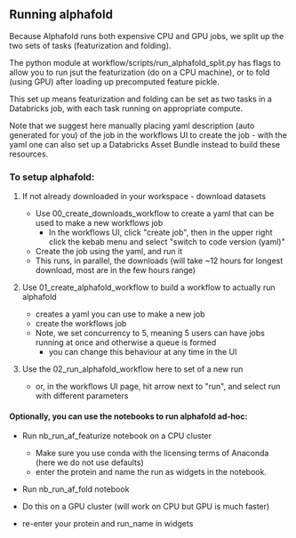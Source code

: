 ## Running alphafold

Because Alphafold runs both expensive CPU and GPU jobs, we split up the two sets of tasks (featurization and folding).

The python module at workflow/scripts/run\_alphafold\_split.py has flags to allow you to run jsut the featurization (do on a CPU machine), 
or to fold (using GPU) after loading up precomputed feature pickle. 

This set up means featurization and folding can be set as two tasks in a Databricks job, with each task running on appropriate compute.

Note that we suggest here manually placing yaml description (auto generated for you) of the job in the workflows UI to create the job - with the yaml one can also set up a Databricks Asset Bundle instead to build these resources.

### To setup alphafold:

 1. If not already downloaded in your workspace - download datasets
    - Use 00_create_downloads_workflow to create a yaml that can be used to make a new workflows job
      - In the workflows UI, click "create job", then in the upper right click the kebab menu and select "switch to code version (yaml)"
    - Create the job using the yaml, and run it
    - This runs, in parallel, the downloads (will take ~12 hours for longest download, most are in the few hours range) 

 2. Use 01_create_alphafold_workflow to build a workflow to actually run alphafold
    - creates a yaml you can use to make a new job
    - create the workflows job
    - Note, we set concurrency to 5, meaning 5 users can have jobs running at once and otherwise a queue is formed
       -  you can change this behaviour at any time in the UI
 
 3. Use the 02_run_alphafold_workflow here to set of a new run 
    - or, in the workflows UI page, hit arrow next to "run", and select run with different parameters

#### Optionally, you can use the notebooks to run alphafold ad-hoc:

 - Run nb_run_af_featurize notebook on a CPU cluster
   - Make sure you use conda with the licensing terms of Anaconda (here we do not use defaults)
   - enter the protein and name the run as widgets in the notebook.

 -  Run nb_run_af_fold notebook
   - Do this on a GPU cluster (will work on CPU but GPU is much faster)
   - re-enter your protein and run_name in widgets


